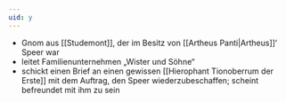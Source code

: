 ```yaml
---
uid: y
---
```

- Gnom aus [[Studemont]], der im Besitz von [[Artheus Panti|Artheus]]‘ Speer war
- leitet Familienunternehmen „Wister und Söhne“
- schickt einen Brief an einen gewissen [[Hierophant Tionoberrum der Erste]] mit dem Auftrag, den Speer wiederzubeschaffen; scheint befreundet mit ihm zu sein